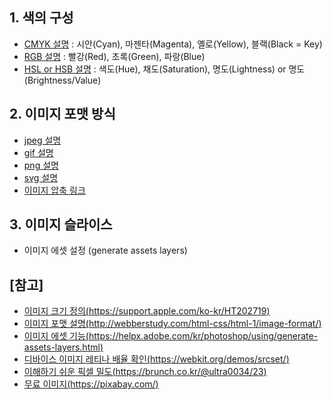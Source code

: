 ## 1. 색의 구성
- [CMYK 설명](https://namu.wiki/w/CMYK) : 시안(Cyan), 마젠타(Magenta), 옐로(Yellow), 블랙(Black = Key)
- [RGB 설명](https://namu.wiki/w/RGB) : 빨강(Red), 초록(Green), 파랑(Blue)
- [HSL or HSB 설명](https://namu.wiki/w/HSB) : 색도(Hue), 채도(Saturation), 명도(Lightness) or 명도(Brightness/Value)

## 2. 이미지 포맷 방식
- [jpeg 설명](https://namu.wiki/w/JPEG)
- [gif 설명](https://namu.wiki/w/GIF)
- [png 설명](https://namu.wiki/w/PNG)
- [svg 설명](https://namu.wiki/w/SVG)
- [이미지 압축 링크](https://tinypng.com/)

## 3. 이미지 슬라이스
- 이미지 에셋 설정 (generate assets layers)

## [참고]
- [이미지 크기 정의(https://support.apple.com/ko-kr/HT202719)](https://support.apple.com/ko-kr/HT202719)
- [이미지 포맷 설명(http://webberstudy.com/html-css/html-1/image-format/)](http://webberstudy.com/html-css/html-1/image-format/)
- [이미지 에셋 기능(https://helpx.adobe.com/kr/photoshop/using/generate-assets-layers.html)](https://helpx.adobe.com/kr/photoshop/using/generate-assets-layers.html)
- [디바이스 이미지 레티나 배율 확인(https://webkit.org/demos/srcset/)](https://webkit.org/demos/srcset/)
- [이해하기 쉬운 픽셀 밀도(https://brunch.co.kr/@ultra0034/23)](https://brunch.co.kr/@ultra0034/23)
- [무료 이미지(https://pixabay.com/)](https://pixabay.com/)